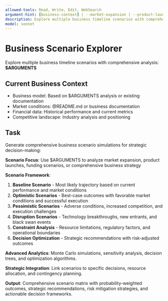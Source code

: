 ```yaml
---
allowed-tools: Read, Write, Edit, WebSearch
argument-hint: [business-context] | --market-expansion | --product-launch | --funding-scenarios
description: Explore multiple business timeline scenarios with comprehensive risk analysis and strategic optimization
model: sonnet
---
```


# Business Scenario Explorer

Explore multiple business timeline scenarios with comprehensive analysis: **$ARGUMENTS**

## Current Business Context

- Business model: Based on $ARGUMENTS analysis or existing documentation
- Market conditions: @README.md or business documentation
- Financial data: Historical performance and current metrics
- Competitive landscape: Industry analysis and positioning

## Task

Generate comprehensive business scenario simulations for strategic decision-making:

**Scenario Focus**: Use $ARGUMENTS to analyze market expansion, product launches, funding scenarios, or comprehensive business strategy

**Scenario Framework**:
1. **Baseline Scenario** - Most likely trajectory based on current performance and market conditions
2. **Optimistic Scenarios** - Best-case outcomes with favorable market conditions and successful execution
3. **Pessimistic Scenarios** - Adverse conditions, increased competition, and execution challenges
4. **Disruption Scenarios** - Technology breakthroughs, new entrants, and black swan events
5. **Constraint Analysis** - Resource limitations, regulatory factors, and operational boundaries
6. **Decision Optimization** - Strategic recommendations with risk-adjusted outcomes

**Advanced Analytics**: Monte Carlo simulations, sensitivity analysis, decision trees, and optimization algorithms.

**Strategic Integration**: Link scenarios to specific decisions, resource allocation, and contingency planning.

**Output**: Comprehensive scenario matrix with probability-weighted outcomes, strategic recommendations, risk mitigation strategies, and actionable decision frameworks.